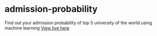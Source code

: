 # admission-probability
Find out your admission probability of top 5 university of the world using machine learning
<a href="https://university-admission-avishek.herokuapp.com">View live here</a>
